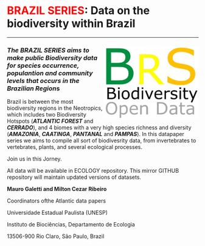 # <span style="color:red">BRAZIL SERIES</span>: Data on the biodiversity within Brazil
--------------------------------------------------------
### ***<img align="right" width="250" src="brs_v02.jpg">The BRAZIL SERIES aims to make public Biodiversity data for species occurrence, populantion and community levels that occurs in the Brazilian Region***s
Brazil is between the most biodiversity regions in the Neotropics, which includes two Biodiversity Hotspots (***ATLANTIC FOREST*** and ***CERRADO***), and 4 biomes with a very high species richness and diversity (***AMAZONIA***, ***CAATINGA***, ***PANTANAL*** and ***PAMPAS***). In this datapaper series we aims to compile all sort of biodivesrity data, from invertebrates to vertebrates, plants, and several ecological processes. 

Join us in this Jorney. 

All data will be available in ECOLOGY repository. This mirror GITHUB repository will maintain updated versions of datasets.

**Mauro Galetti and Milton Cezar Ribeiro**

Coordinators ofthe Atlantic data papers

Universidade Estadual Paulista (UNESP)

Instituto de Biociências, Departamento de Ecologia

13506-900 Rio Claro, São Paulo, Brazil




